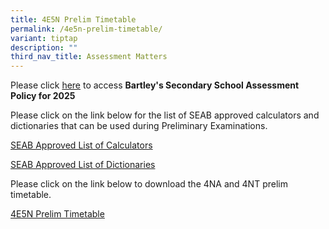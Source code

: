 ```yaml
---
title: 4E5N Prelim Timetable
permalink: /4e5n-prelim-timetable/
variant: tiptap
description: ""
third_nav_title: Assessment Matters
---
```

<p>Please click <a href="https://www.bartleysec.moe.edu.sg/assessment-plan-and-policy/" rel="noopener nofollow" target="_blank">here</a> to
access <strong>Bartley's Secondary School Assessment Policy for 2025</strong>
</p>
<p></p>
<p>Please click on the link below for the list of SEAB approved calculators
and dictionaries that can be used during Preliminary Examinations.</p>
<p><a href="https://file.go.gov.sg/seab-approvedcalculators.pdf" rel="noopener nofollow" target="_blank">SEAB Approved List of Calculators</a>
</p>
<p><a href="https://file.go.gov.sg/seab-approveddictionaries.pdf" rel="noopener nofollow" target="_blank">SEAB Approved List of Dictionaries</a>
</p>
<p></p>
<p>Please click on the link below to download the 4NA and 4NT prelim timetable.</p>
<p><a href="/files/2025_4E5N_Prelim_Timetable_V4_6_June_V2.pdf" rel="noopener nofollow" target="_blank">4E5N Prelim Timetable</a>
</p>
